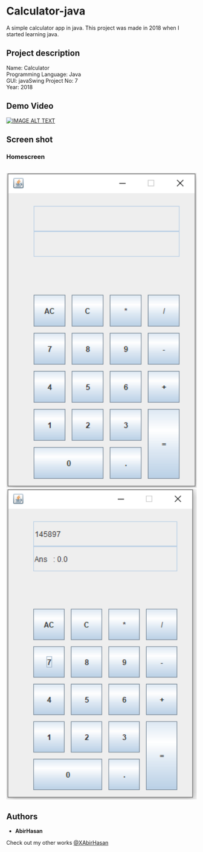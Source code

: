 # Calculator-java
A simple calculator app in java. This project was made in 2018 when I started learning java.


## Project description
Name: Calculator <br>
Programming Language: Java <br>
GUI: javaSwing
Project No: 7 <br>
Year: 2018

## Demo Video
[![IMAGE ALT TEXT](http://img.youtube.com/vi/dIQwkALpu0g/0.jpg)](http://www.youtube.com/watch?v=dIQwkALpu0g "Calculator || java")

## Screen shot
### Homescreen
<br>
<img src="demo/1.png" alt="HomeScreen" width="800"/>

<br>
<img src="demo/2.png" alt="Instruction Page" width="800"/>


## Authors

* **AbirHasan**

Check out my other works [@XAbirHasan](https://github.com/XAbirHasan)
